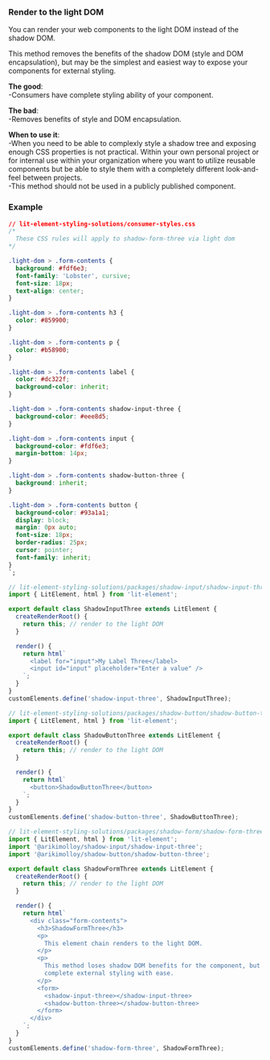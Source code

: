 ### Render to the light DOM

You can render your web components to the light DOM instead of the shadow DOM.

This method removes the benefits of the shadow DOM (style and DOM encapsulation), but may be the simplest and easiest way to expose your components for external styling.

**The good**:  
-Consumers have complete styling ability of your component.

**The bad**:  
-Removes benefits of style and DOM encapsulation.

**When to use it**:  
-When you need to be able to complexly style a shadow tree and exposing enough CSS properties is not practical. Within your own personal project or for internal use within your organization where you want to utilize reusable components but be able to style them with a completely different look-and-feel between projects.  
-This method should not be used in a publicly published component.

### Example

```css
// lit-element-styling-solutions/consumer-styles.css
/*
  These CSS rules will apply to shadow-form-three via light dom
*/

.light-dom > .form-contents {
  background: #fdf6e3;
  font-family: 'Lobster', cursive;
  font-size: 18px;
  text-align: center;
}

.light-dom > .form-contents h3 {
  color: #859900;
}

.light-dom > .form-contents p {
  color: #b58900;
}

.light-dom > .form-contents label {
  color: #dc322f;
  background-color: inherit;
}

.light-dom > .form-contents shadow-input-three {
  background-color: #eee8d5;
}

.light-dom > .form-contents input {
  background-color: #fdf6e3;
  margin-bottom: 14px;
}

.light-dom > .form-contents shadow-button-three {
  background: inherit;
}

.light-dom > .form-contents button {
  background-color: #93a1a1;
  display: block;
  margin: 0px auto;
  font-size: 18px;
  border-radius: 25px;
  cursor: pointer;
  font-family: inherit;
}
`;
```

```js
// lit-element-styling-solutions/packages/shadow-input/shadow-input-three.js
import { LitElement, html } from 'lit-element';

export default class ShadowInputThree extends LitElement {
  createRenderRoot() {
    return this; // render to the light DOM
  }

  render() {
    return html`
      <label for="input">My Label Three</label>
      <input id="input" placeholder="Enter a value" />
    `;
  }
}
customElements.define('shadow-input-three', ShadowInputThree);
```

```js
// lit-element-styling-solutions/packages/shadow-button/shadow-button-three.js
import { LitElement, html } from 'lit-element';

export default class ShadowButtonThree extends LitElement {
  createRenderRoot() {
    return this; // render to the light DOM
  }

  render() {
    return html`
      <button>ShadowButtonThree</button>
    `;
  }
}
customElements.define('shadow-button-three', ShadowButtonThree);
```

```js
// lit-element-styling-solutions/packages/shadow-form/shadow-form-three.js
import { LitElement, html } from 'lit-element';
import '@arikimolloy/shadow-input/shadow-input-three';
import '@arikimolloy/shadow-button/shadow-button-three';

export default class ShadowFormThree extends LitElement {
  createRenderRoot() {
    return this; // render to the light DOM
  }

  render() {
    return html`
      <div class="form-contents">
        <h3>ShadowFormThree</h3>
        <p>
          This element chain renders to the light DOM.
        </p>
        <p>
          This method loses shadow DOM benefits for the component, but allows
          complete external styling with ease.
        </p>
        <form>
          <shadow-input-three></shadow-input-three>
          <shadow-button-three></shadow-button-three>
        </form>
      </div>
    `;
  }
}
customElements.define('shadow-form-three', ShadowFormThree);
```

